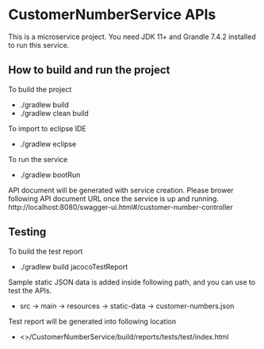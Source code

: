 # CustomerNumberService APIs 
This is a microservice project. You need JDK 11+ and Grandle 7.4.2 installed to run this service.

## How to build and run the project

To build the project
*	./gradlew build 
*	./gradlew clean build
	
To import to eclipse IDE
*	./gradlew eclipse

To run the service
*	./gradlew bootRun

API document will be generated with service creation. Please brower following API document URL once the service is up and running.
http://localhost:8080/swagger-ui.html#/customer-number-controller

## Testing

To build the test report
*	./gradlew build jacocoTestReport
	
Sample static JSON data is added inside following path, and you can use to test the APIs.
*	src -> main -> resources -> static-data -> customer-numbers.json 

Test report will be generated into following location
*	<<workspace>>/CustomerNumberService/build/reports/tests/test/index.html